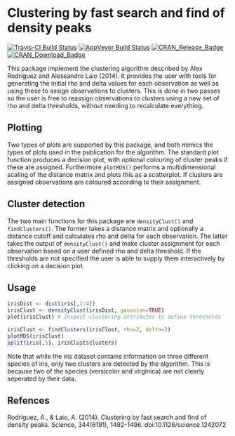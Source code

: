 Clustering by fast search and find of density peaks
============
[![Travis-CI Build Status](https://travis-ci.org/thomasp85/densityClust.svg?branch=master)](https://travis-ci.org/thomasp85/densityClust) [![AppVeyor Build Status](https://ci.appveyor.com/api/projects/status/github/thomasp85/densityClust?branch=master&svg=true)](https://ci.appveyor.com/project/thomasp85/densityClust) [![CRAN\_Release\_Badge](http://www.r-pkg.org/badges/version-ago/densityClust)](https://CRAN.R-project.org/package=densityClust) [![CRAN\_Download\_Badge](http://cranlogs.r-pkg.org/badges/densityClust)](https://CRAN.R-project.org/package=densityClust)

This package implement the clustering algorithm described by Alex Rodriguez and Alessandro Laio (2014). It provides the user with tools for generating the initial rho and delta values for each observation as well as using these to assign observations to clusters. This is done in two passes so the user is free to reassign observations to clusters using a new set of rho and delta thresholds, without needing to recalculate everything.

Plotting
------------

Two types of plots are supported by this package, and both mimics the types of plots used in the publication for the algorithm. The standard plot function produces a decision plot, with optional colouring of cluster peaks if these are assigned. Furthermore `plotMDS()` performs a multidimensional scaling of the distance matrix and plots this as a scatterplot. If clusters are assigned observations are coloured according to their assignment.

Cluster detection
------------
The two main functions for this package are `densityClust()` and `findClusters()`. The former takes a distance matrix and optionally a distance cutoff and calculates rho and delta for each observation. The latter takes the output of `densityClust()` and make cluster assignment for each observation based on a user defined rho and delta threshold. If the thresholds are not specified the user is able to supply them interactively by clicking on a decision plot.

Usage
------------
```R
irisDist <- dist(iris[,1:4])
irisClust <- densityClust(irisDist, gaussian=TRUE)
plot(irisClust) # Inspect clustering attributes to define thresholds

irisClust <- findClusters(irisClust, rho=2, delta=2)
plotMDS(irisClust)
split(iris[,5], irisClust$clusters)
```
Note that while the iris dataset contains information on three different species of iris, only two clusters are detected by the algorithm. This is because two of the species (versicolor and virginica) are not clearly seperated by their data.

Refences
------------
Rodriguez, A., & Laio, A. (2014). Clustering by fast search and find of density peaks. Science, 344(6191), 1492-1496. doi:10.1126/science.1242072
